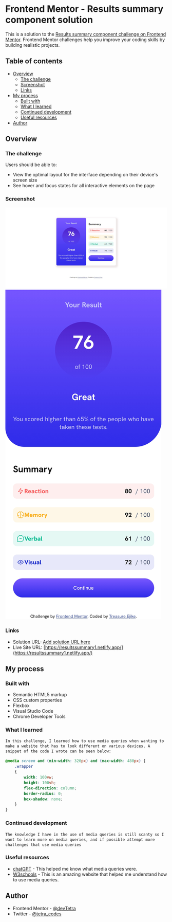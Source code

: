 # Frontend Mentor - Results summary component solution

This is a solution to the [Results summary component challenge on Frontend Mentor](https://www.frontendmentor.io/challenges/results-summary-component-CE_K6s0maV). Frontend Mentor challenges help you improve your coding skills by building realistic projects. 

## Table of contents

- [Overview](#overview)
  - [The challenge](#the-challenge)
  - [Screenshot](#screenshot)
  - [Links](#links)
- [My process](#my-process)
  - [Built with](#built-with)
  - [What I learned](#what-i-learned)
  - [Continued development](#continued-development)
  - [Useful resources](#useful-resources)
- [Author](#author)

## Overview

### The challenge

Users should be able to:

- View the optimal layout for the interface depending on their device's screen size
- See hover and focus states for all interactive elements on the page

### Screenshot

![](./laptop.jpeg)
![](./phone.jpg)

### Links

- Solution URL: [Add solution URL here](https://your-solution-url.com)
- Live Site URL: [https://resultssummary1.netlify.app/](https://resultssummary1.netlify.app/)

## My process

### Built with

- Semantic HTML5 markup
- CSS custom properties
- Flexbox
- Visual Studio Code
- Chrome Developer Tools

### What I learned
    In this challenge, I learned how to use media queries when wanting to make a website that has to look different on various devices. A snippet of the code I wrote can be seen below:

```css
@media screen and (min-width: 320px) and (max-width: 480px) {
    .wrapper
    {
        width: 100vw;
        height: 100vh;
        flex-direction: column;
        border-radius: 0;
        box-shadow: none;
    }
}
```

### Continued development
    The knowledge I have in the use of media queries is still scanty so I want to learn more on media queries, and if possible attempt more challenges that use media queries

### Useful resources

- [chatGPT](https://www.chatopenai.com) - This helped me know what media queries were.
- [W3schools](https://www.w3schools.com) - This is an amazing website that helped me understand how to use media queries.

## Author

- Frontend Mentor - [@devTetra](https://www.frontendmentor.io/profile/devTetra)
- Twitter - [@tetra_codes](https://twitter.com/tetra_codes)
